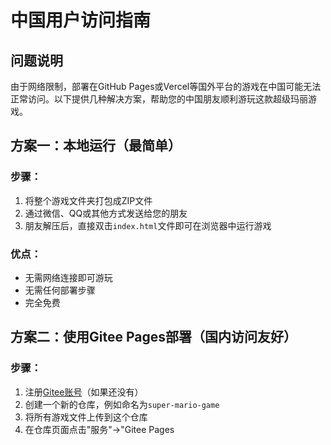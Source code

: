 # 中国用户访问指南

## 问题说明

由于网络限制，部署在GitHub Pages或Vercel等国外平台的游戏在中国可能无法正常访问。以下提供几种解决方案，帮助您的中国朋友顺利游玩这款超级玛丽游戏。

## 方案一：本地运行（最简单）

### 步骤：

1. 将整个游戏文件夹打包成ZIP文件
2. 通过微信、QQ或其他方式发送给您的朋友
3. 朋友解压后，直接双击`index.html`文件即可在浏览器中运行游戏

### 优点：
- 无需网络连接即可游玩
- 无需任何部署步骤
- 完全免费

## 方案二：使用Gitee Pages部署（国内访问友好）

### 步骤：

1. 注册[Gitee账号](https://gitee.com/)（如果还没有）
2. 创建一个新的仓库，例如命名为`super-mario-game`
3. 将所有游戏文件上传到这个仓库
4. 在仓库页面点击"服务"→"Gitee Pages